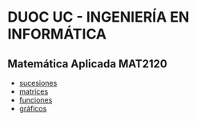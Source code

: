# DUOC UC - INGENIERÍA EN INFORMÁTICA
## Matemática Aplicada MAT2120

* [sucesiones](sucesiones/README.md)
* [matrices](matrices/README.md)
* [funciones](funciones/README.md)
* [gráficos](gráficos/README.md)